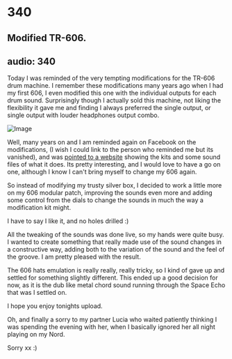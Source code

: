 # 340
## Modified TR-606.
audio: 340
---
Today I was reminded of the very tempting modifications for the TR-606 drum machine. I remember these modifications many years ago when I had my first 606, I even modified this one with the individual outputs for each drum sound. Surprisingly though I actually sold this machine, not liking the flexibility it gave me and finding I always preferred the single output, or single output with louder headphones output combo.

![Image](/assets/img/Snd-340.png)


Well, many years on and I am reminded again on Facebook on the modifications, (I wish I could link to the person who reminded me but its vanished), and was <a href="http://www.confusedmachines.com/" title="pointed to a website">pointed to a website</a> showing the kits and some sound files of what it does. Its pretty interesting, and I would love to have a go on one, although I know I can't bring myself to change my 606 again.

So instead of modifying my trusty silver box, I decided to work a little more on my 606 modular patch, improving the sounds even more and adding some control from the dials to change the sounds in much the way a modification kit might. 

I have to say I like it, and no holes drilled :)

All the tweaking of the sounds was done live, so my hands were quite busy. I wanted to create something that really made use of the sound changes in a constructive way, adding both to the variation of the sound and the feel of the groove. I am pretty pleased with the result.

The 606 hats emulation is really really, really tricky, so I kind of gave up and settled for something slightly different. This ended up a good decision for now, as it is the dub like metal chord sound running through the Space Echo that was I settled on.

I hope you enjoy tonights upload.

Oh, and finally a sorry to my partner Lucia who waited patiently thinking I was spending the evening with her, when I basically ignored her all night playing on my Nord. 

Sorry xx :)